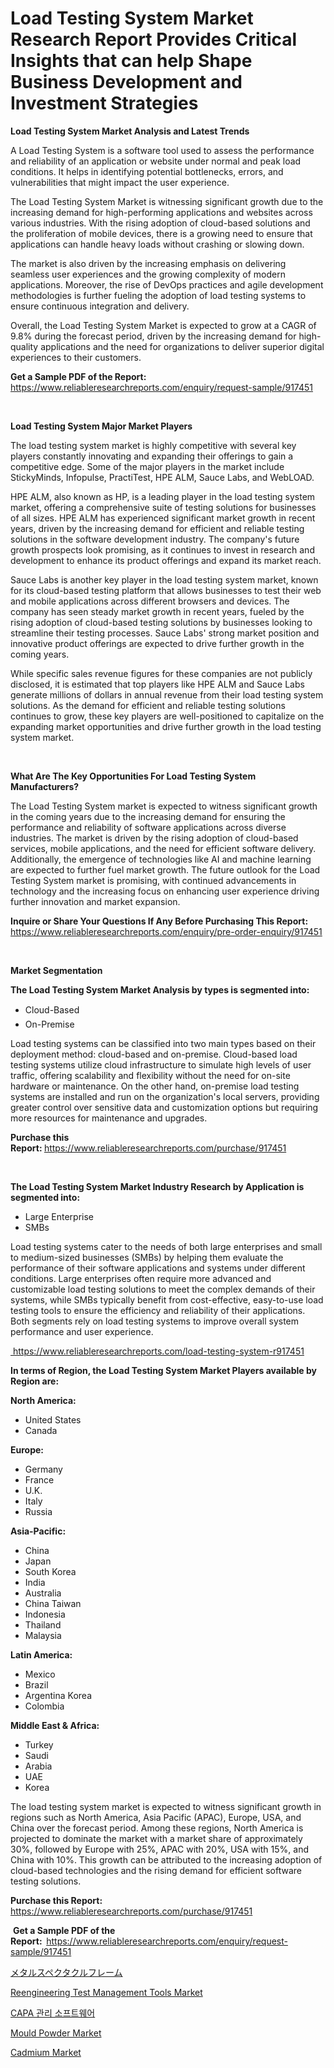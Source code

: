 <p><h1>Load Testing System Market Research Report Provides Critical Insights that can help Shape Business Development and Investment Strategies</h1></p><p><strong>Load Testing System Market Analysis and Latest Trends</strong></p>
<p><p>A Load Testing System is a software tool used to assess the performance and reliability of an application or website under normal and peak load conditions. It helps in identifying potential bottlenecks, errors, and vulnerabilities that might impact the user experience.</p><p>The Load Testing System Market is witnessing significant growth due to the increasing demand for high-performing applications and websites across various industries. With the rising adoption of cloud-based solutions and the proliferation of mobile devices, there is a growing need to ensure that applications can handle heavy loads without crashing or slowing down.</p><p>The market is also driven by the increasing emphasis on delivering seamless user experiences and the growing complexity of modern applications. Moreover, the rise of DevOps practices and agile development methodologies is further fueling the adoption of load testing systems to ensure continuous integration and delivery.</p><p>Overall, the Load Testing System Market is expected to grow at a CAGR of 9.8% during the forecast period, driven by the increasing demand for high-quality applications and the need for organizations to deliver superior digital experiences to their customers.</p></p>
<p><strong>Get a Sample PDF of the Report:&nbsp;</strong> <a href="https://www.reliableresearchreports.com/enquiry/request-sample/917451">https://www.reliableresearchreports.com/enquiry/request-sample/917451</a></p>
<p>&nbsp;</p>
<p><strong>Load Testing System Major Market Players</strong></p>
<p><p>The load testing system market is highly competitive with several key players constantly innovating and expanding their offerings to gain a competitive edge. Some of the major players in the market include StickyMinds, Infopulse, PractiTest, HPE ALM, Sauce Labs, and WebLOAD. </p><p>HPE ALM, also known as HP, is a leading player in the load testing system market, offering a comprehensive suite of testing solutions for businesses of all sizes. HPE ALM has experienced significant market growth in recent years, driven by the increasing demand for efficient and reliable testing solutions in the software development industry. The company's future growth prospects look promising, as it continues to invest in research and development to enhance its product offerings and expand its market reach.</p><p>Sauce Labs is another key player in the load testing system market, known for its cloud-based testing platform that allows businesses to test their web and mobile applications across different browsers and devices. The company has seen steady market growth in recent years, fueled by the rising adoption of cloud-based testing solutions by businesses looking to streamline their testing processes. Sauce Labs' strong market position and innovative product offerings are expected to drive further growth in the coming years.</p><p>While specific sales revenue figures for these companies are not publicly disclosed, it is estimated that top players like HPE ALM and Sauce Labs generate millions of dollars in annual revenue from their load testing system solutions. As the demand for efficient and reliable testing solutions continues to grow, these key players are well-positioned to capitalize on the expanding market opportunities and drive further growth in the load testing system market.</p></p>
<p>&nbsp;</p>
<p><strong>What Are The Key Opportunities For Load Testing System Manufacturers?</strong></p>
<p><p>The Load Testing System market is expected to witness significant growth in the coming years due to the increasing demand for ensuring the performance and reliability of software applications across diverse industries. The market is driven by the rising adoption of cloud-based services, mobile applications, and the need for efficient software delivery. Additionally, the emergence of technologies like AI and machine learning are expected to further fuel market growth. The future outlook for the Load Testing System market is promising, with continued advancements in technology and the increasing focus on enhancing user experience driving further innovation and market expansion.</p></p>
<p><strong>Inquire or Share Your Questions If Any Before Purchasing This Report:</strong> <a href="https://www.reliableresearchreports.com/enquiry/pre-order-enquiry/917451">https://www.reliableresearchreports.com/enquiry/pre-order-enquiry/917451</a></p>
<p>&nbsp;</p>
<p><strong>Market Segmentation</strong></p>
<p><strong>The Load Testing System Market Analysis by types is segmented into:</strong></p>
<p><ul><li>Cloud-Based</li><li>On-Premise</li></ul></p>
<p><p>Load testing systems can be classified into two main types based on their deployment method: cloud-based and on-premise. Cloud-based load testing systems utilize cloud infrastructure to simulate high levels of user traffic, offering scalability and flexibility without the need for on-site hardware or maintenance. On the other hand, on-premise load testing systems are installed and run on the organization's local servers, providing greater control over sensitive data and customization options but requiring more resources for maintenance and upgrades.</p></p>
<p><strong>Purchase this Report:&nbsp;</strong><a href="https://www.reliableresearchreports.com/purchase/917451">https://www.reliableresearchreports.com/purchase/917451</a></p>
<p>&nbsp;</p>
<p><strong>The Load Testing System Market Industry Research by Application is segmented into:</strong></p>
<p><ul><li>Large Enterprise</li><li>SMBs</li></ul></p>
<p><p>Load testing systems cater to the needs of both large enterprises and small to medium-sized businesses (SMBs) by helping them evaluate the performance of their software applications and systems under different conditions. Large enterprises often require more advanced and customizable load testing solutions to meet the complex demands of their systems, while SMBs typically benefit from cost-effective, easy-to-use load testing tools to ensure the efficiency and reliability of their applications. Both segments rely on load testing systems to improve overall system performance and user experience.</p></p>
<p><a href="https://www.reliableresearchreports.com/load-testing-system-r917451">&nbsp;https://www.reliableresearchreports.com/load-testing-system-r917451</a></p>
<p><strong>In terms of Region, the Load Testing System Market Players available by Region are:</strong></p>
<p>
    <p> <strong> North America: </strong>
        <ul>
            <li>United States</li>
            <li>Canada</li>
        </ul>
        </p> 
    <p> <strong> Europe: </strong>
        <ul>
            <li>Germany</li>
            <li>France</li>
            <li>U.K.</li>
            <li>Italy</li>
            <li>Russia</li>
        </ul>
        </p> 
    <p> <strong> Asia-Pacific: </strong>
        <ul>
            <li>China</li>
            <li>Japan</li>
            <li>South Korea</li>
            <li>India</li>
            <li>Australia</li>
            <li>China Taiwan</li>
            <li>Indonesia</li>
            <li>Thailand</li>
            <li>Malaysia</li>
        </ul>
        </p> 
    <p> <strong> Latin America: </strong>
        <ul>
            <li>Mexico</li>
            <li>Brazil</li>
            <li>Argentina Korea</li>
            <li>Colombia</li>
        </ul>
        </p> 
    <p> <strong> Middle East & Africa: </strong>
        <ul>
            <li>Turkey</li>
            <li>Saudi</li>
            <li>Arabia</li>
            <li>UAE</li>
            <li>Korea</li>
        </ul>
    </p>
    </p>
<p><p>The load testing system market is expected to witness significant growth in regions such as North America, Asia Pacific (APAC), Europe, USA, and China over the forecast period. Among these regions, North America is projected to dominate the market with a market share of approximately 30%, followed by Europe with 25%, APAC with 20%, USA with 15%, and China with 10%. This growth can be attributed to the increasing adoption of cloud-based technologies and the rising demand for efficient software testing solutions.</p></p>
<p><strong>Purchase this Report: </strong><a href="https://www.reliableresearchreports.com/purchase/917451">https://www.reliableresearchreports.com/purchase/917451</a></p>
<p>&nbsp;<strong>Get a Sample PDF of the Report:&nbsp;&nbsp;</strong><a href="https://www.reliableresearchreports.com/enquiry/request-sample/917451">https://www.reliableresearchreports.com/enquiry/request-sample/917451</a></p>
<p><strong></strong></p>
<p><p><a href="https://github.com/lababdou/Market-Research-Report-List-3/blob/main/151654956026.md">メタルスペクタクルフレーム</a></p><p><a href="https://github.com/NorbertYates/Market-Research-Report-List-4/blob/main/reengineering-test-management-tools-market.md">Reengineering Test Management Tools Market</a></p><p><a href="https://github.com/jntpkh496620/Market-Research-Report-List-2/blob/main/187808354181.md">CAPA 관리 소프트웨어</a></p><p><a href="https://www.linkedin.com/pulse/mould-powder-market-centers-aspects-growth-share-opportunity-rujtc">Mould Powder Market</a></p><p><a href="https://www.linkedin.com/pulse/cadmium-market-provides-comprehensive-analysis-including-0jrzc">Cadmium Market</a></p></p>